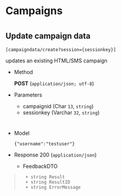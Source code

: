 # Campaigns

#

## Update campaign data 

	[campaigndata/create?session={sessionkey}]

updates an existing HTML/SMS campaign 

+ Method

	**POST** (`application/json; utf-8`)

+ Parameters

	+ campaignid (Char `13`, `string`)
	+ sessionkey (Varchar `32`, `string`)
	
	
#

+ Model

	```
	{"username":"testuser"}
	```

+ Response 200 (`application/json`)

	+  FeedbackDTO


> 		+ string Result
> 		+ string ResultID
> 		+ string ErrorMessage 